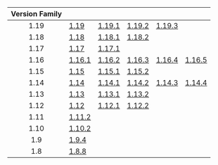 | Version Family | | | | | |
|:---:|---|---|---|---|---|
| 1.19 | [1.19](https://github.com/BaldGang/spigot-build/releases/download/20230301/spigot-1.19.jar) | [1.19.1](https://github.com/BaldGang/spigot-build/releases/download/20230301/spigot-1.19.1.jar) | [1.19.2](https://github.com/BaldGang/spigot-build/releases/download/20230301/spigot-1.19.2.jar) | [1.19.3](https://github.com/BaldGang/spigot-build/releases/download/20230301/spigot-1.19.3.jar) | |
| 1.18 | [1.18](https://github.com/BaldGang/spigot-build/releases/download/20230301/spigot-1.18.jar) | [1.18.1](https://github.com/BaldGang/spigot-build/releases/download/20230301/spigot-1.18.1.jar) | [1.18.2](https://github.com/BaldGang/spigot-build/releases/download/20230301/spigot-1.18.2.jar) | | |
| 1.17 | [1.17](https://github.com/BaldGang/spigot-build/releases/download/20230301/spigot-1.17.jar) | [1.17.1](https://github.com/BaldGang/spigot-build/releases/download/20230301/spigot-1.17.1.jar) | | | |
| 1.16 | [1.16.1](https://github.com/BaldGang/spigot-build/releases/download/20230301/spigot-1.16.1.jar) | [1.16.2](https://github.com/BaldGang/spigot-build/releases/download/20230301/spigot-1.16.2.jar) | [1.16.3](https://github.com/BaldGang/spigot-build/releases/download/20230301/spigot-1.16.3.jar) | [1.16.4](https://github.com/BaldGang/spigot-build/releases/download/20230301/spigot-1.16.4.jar) | [1.16.5](https://github.com/BaldGang/spigot-build/releases/download/20230301/spigot-1.16.5.jar) |
| 1.15 | [1.15](https://github.com/BaldGang/spigot-build/releases/download/20230301/spigot-1.15.jar) | [1.15.1](https://github.com/BaldGang/spigot-build/releases/download/20230301/spigot-1.15.1.jar) | [1.15.2](https://github.com/BaldGang/spigot-build/releases/download/20230301/spigot-1.15.2.jar) | | |
| 1.14 | [1.14](https://github.com/BaldGang/spigot-build/releases/download/20230301/spigot-1.14.jar) | [1.14.1](https://github.com/BaldGang/spigot-build/releases/download/20230301/spigot-1.14.1.jar) | [1.14.2](https://github.com/BaldGang/spigot-build/releases/download/20230301/spigot-1.14.2.jar) | [1.14.3](https://github.com/BaldGang/spigot-build/releases/download/20230301/spigot-1.14.3.jar) | [1.14.4](https://github.com/BaldGang/spigot-build/releases/download/20230301/spigot-1.14.4.jar) |
| 1.13 | [1.13](https://github.com/BaldGang/spigot-build/releases/download/20230301/spigot-1.13.jar) | [1.13.1](https://github.com/BaldGang/spigot-build/releases/download/20230301/spigot-1.13.1.jar) | [1.13.2](https://github.com/BaldGang/spigot-build/releases/download/20230301/spigot-1.13.2.jar) | | |
| 1.12 | [1.12](https://github.com/BaldGang/spigot-build/releases/download/20230301/spigot-1.12.jar) | [1.12.1](https://github.com/BaldGang/spigot-build/releases/download/20230301/spigot-1.12.1.jar) | [1.12.2](https://github.com/BaldGang/spigot-build/releases/download/20230301/spigot-1.12.2.jar) | | |
| 1.11 | [1.11.2](https://github.com/BaldGang/spigot-build/releases/download/20230301/spigot-1.11.2.jar) | | | | |
| 1.10 | [1.10.2](https://github.com/BaldGang/spigot-build/releases/download/20230301/spigot-1.10.2.jar) | | | | |
| 1.9 | [1.9.4](https://github.com/BaldGang/spigot-build/releases/download/20230301/spigot-1.9.4.jar) | | | | |
| 1.8 | [1.8.8](https://github.com/BaldGang/spigot-build/releases/download/20230301/spigot-1.8.8.jar) | | | | |
